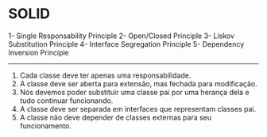 # SOLID

1- Single Responsability Principle
2- Open/Closed Principle
3- Liskov Substitution Principle
4- Interface Segregation Principle
5- Dependency Inversion Principle

---

1. Cada classe deve ter apenas uma responsabilidade.
2. A classe deve ser aberta para extensão, mas fechada para modificação.
3. Nós devemos poder substituir uma classe pai por uma herança dela e tudo continuar funcionando.
4. A classe deve ser separada em interfaces que representam classes pai.
5. A classe não deve depender de classes externas para seu funcionamento.
